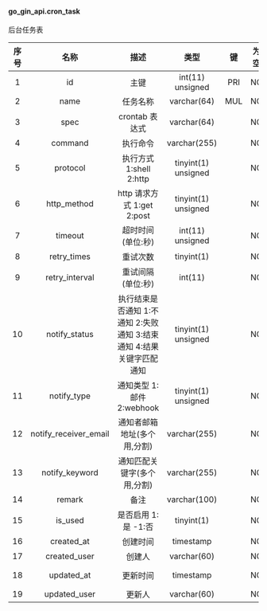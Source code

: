 #### go_gin_api.cron_task 
后台任务表

| 序号 | 名称 | 描述 | 类型 | 键 | 为空 | 额外 | 默认值 |
| :--: | :--: | :--: | :--: | :--: | :--: | :--: | :--: |
| 1 | id | 主键 | int(11) unsigned | PRI | NO | auto_increment |  |
| 2 | name | 任务名称 | varchar(64) | MUL | NO |  |  |
| 3 | spec | crontab 表达式 | varchar(64) |  | NO |  |  |
| 4 | command | 执行命令 | varchar(255) |  | NO |  |  |
| 5 | protocol | 执行方式 1:shell 2:http | tinyint(1) unsigned |  | NO |  | 1 |
| 6 | http_method | http 请求方式 1:get 2:post | tinyint(1) unsigned |  | NO |  | 1 |
| 7 | timeout | 超时时间(单位:秒) | int(11) unsigned |  | NO |  | 60 |
| 8 | retry_times | 重试次数 | tinyint(1) |  | NO |  | 3 |
| 9 | retry_interval | 重试间隔(单位:秒) | int(11) |  | NO |  | 60 |
| 10 | notify_status | 执行结束是否通知 1:不通知 2:失败通知 3:结束通知 4:结果关键字匹配通知 | tinyint(1) unsigned |  | NO |  | 0 |
| 11 | notify_type | 通知类型 1:邮件 2:webhook | tinyint(1) unsigned |  | NO |  | 1 |
| 12 | notify_receiver_email | 通知者邮箱地址(多个用,分割) | varchar(255) |  | NO |  |  |
| 13 | notify_keyword | 通知匹配关键字(多个用,分割) | varchar(255) |  | NO |  |  |
| 14 | remark | 备注 | varchar(100) |  | NO |  |  |
| 15 | is_used | 是否启用 1:是  -1:否 | tinyint(1) |  | NO |  | 1 |
| 16 | created_at | 创建时间 | timestamp |  | NO |  | CURRENT_TIMESTAMP |
| 17 | created_user | 创建人 | varchar(60) |  | NO |  |  |
| 18 | updated_at | 更新时间 | timestamp |  | NO | on update CURRENT_TIMESTAMP | CURRENT_TIMESTAMP |
| 19 | updated_user | 更新人 | varchar(60) |  | NO |  |  |
